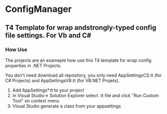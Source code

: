 # ConfigManager

## T4 Template for wrap andstrongly-typed config file settings. For Vb and C#

### How Use
The projects are an exameple how use this T4 template for wrap config properties in .NET Projects. 

You don't need download all repository, you only need AppSettingsCS.tt (for C# Projects) and AppSettingsVB.tt (for VB.NET Projets).

1. Add AppSettings*.tt to your project
2. In Visual Studio-> Solution Explorer select .tt file and click "Run Custom Tool" on context menu
3. Visual Studio generate a class from your appsettings
